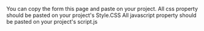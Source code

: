 You can copy the form this page and paste on your project. 
All css property should be pasted on your project's Style.CSS
All javascript property should be pasted on your project's script.js
